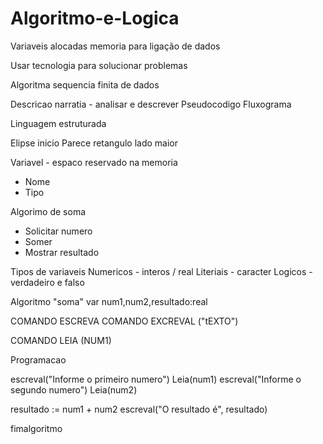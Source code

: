 # Algoritmo-e-Logica

Variaveis alocadas memoria para ligação de dados

Usar tecnologia para solucionar problemas

Algoritma sequencia finita de dados

Descricao narratia - analisar e descrever
Pseudocodigo
Fluxograma 

Linguagem estruturada

Elipse inicio
Parece retangulo lado maior 

Variavel - espaco reservado na memoria
 * Nome
 * Tipo
 
 Algorimo de soma
 
* Solicitar numero
* Somer
* Mostrar resultado

Tipos de variaveis
Numericos - interos / real
Literiais - caracter
Logicos - verdadeiro e falso

Algoritmo "soma"
var
num1,num2,resultado:real

COMANDO ESCREVA
COMANDO EXCREVAL ("tEXTO")

COMANDO LEIA (NUM1)

Programacao 

escreval("Informe o primeiro numero")
Leia(num1)
escreval("Informe o segundo numero")
Leia(num2)

resultado := num1 + num2
escreval("O resultado é", resultado)

fimalgoritmo


